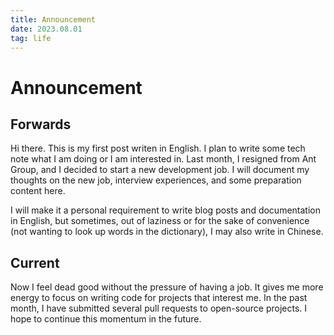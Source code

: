 ```yaml
---
title: Announcement
date: 2023.08.01
tag: life
---
```

# Announcement

## Forwards

Hi there. This is my first post writen in English. I plan to write some tech note what I am doing or I am interested in. Last month, I resigned from Ant Group, and I decided to start a new development job. I will document my thoughts on the new job, interview experiences, and some preparation content here.

I will make it a personal requirement to write blog posts and documentation in English, but sometimes, out of laziness or for the sake of convenience (not wanting to look up words in the dictionary), I may also write in Chinese.

## Current

Now I feel dead good without the pressure of having a job. It gives me more energy to focus on writing code for projects that interest me. In the past month, I have submitted several pull requests to open-source projects. I hope to continue this momentum in the future.
